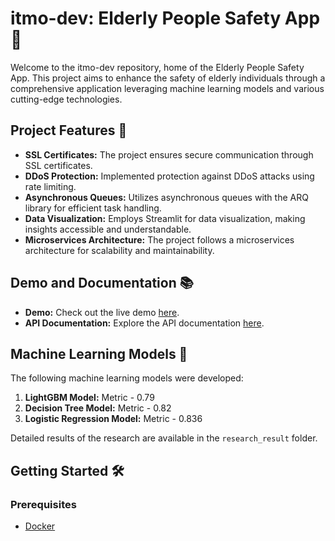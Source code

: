 # itmo-dev: Elderly People Safety App 🌟

Welcome to the itmo-dev repository, home of the Elderly People Safety App. This project aims to enhance the safety of elderly individuals through a comprehensive application leveraging machine learning models and various cutting-edge technologies.

## Project Features 🚀

- **SSL Certificates:** The project ensures secure communication through SSL certificates.
- **DDoS Protection:** Implemented protection against DDoS attacks using rate limiting.
- **Asynchronous Queues:** Utilizes asynchronous queues with the ARQ library for efficient task handling.
- **Data Visualization:** Employs Streamlit for data visualization, making insights accessible and understandable.
- **Microservices Architecture:** The project follows a microservices architecture for scalability and maintainability.

## Demo and Documentation 📚

- **Demo:** Check out the live demo [here](https://karouniform.xyz:8501/).
- **API Documentation:** Explore the API documentation [here](https://karouniform.xyz:8080/docs).

## Machine Learning Models 🤖

The following machine learning models were developed:

1. **LightGBM Model:** Metric - 0.79
2. **Decision Tree Model:** Metric - 0.82
3. **Logistic Regression Model:** Metric - 0.836

Detailed results of the research are available in the `research_result` folder.

## Getting Started 🛠️

### Prerequisites

- [Docker](https://www.docker.com/get-started)

